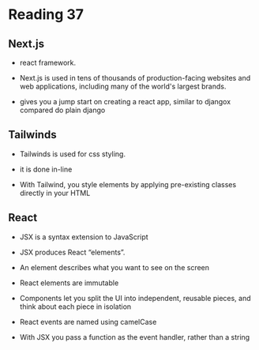 # Reading 37

## Next.js

- react framework.

- Next.js is used in tens of thousands of production-facing websites and web applications, including many of the world's largest brands.

- gives you a jump start on creating a react app, similar to djangox compared do plain django

## Tailwinds

- Tailwinds is used for css styling.

- it is done in-line

- With Tailwind, you style elements by applying pre-existing classes directly in your HTML

## React

- JSX is a syntax extension to JavaScript

- JSX produces React “elements”.

- An element describes what you want to see on the screen

- React elements are immutable

- Components let you split the UI into independent, reusable pieces, and think about each piece in isolation

- React events are named using camelCase

- With JSX you pass a function as the event handler, rather than a string